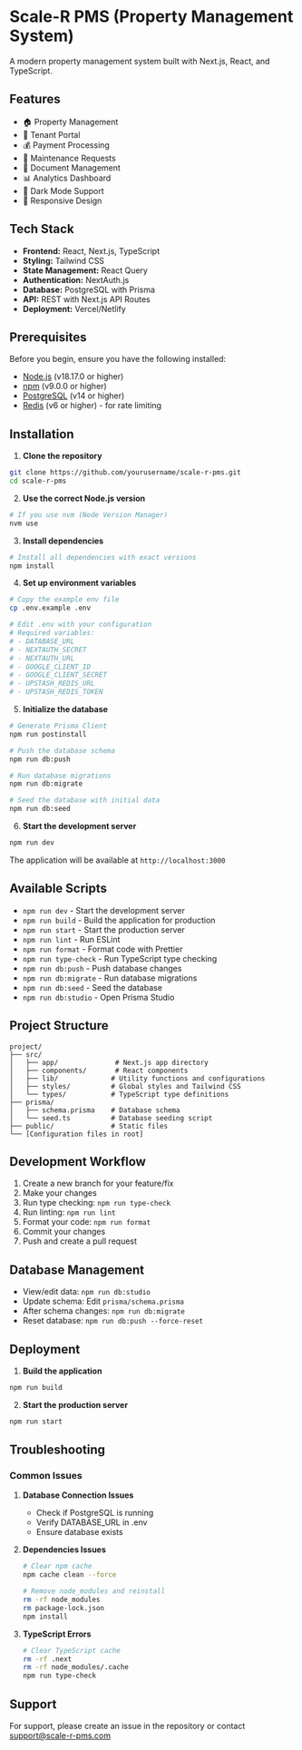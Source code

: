 # Scale-R PMS (Property Management System)

A modern property management system built with Next.js, React, and TypeScript.

## Features

- 🏠 Property Management
- 👥 Tenant Portal
- 💰 Payment Processing
- 🔧 Maintenance Requests
- 📄 Document Management
- 📊 Analytics Dashboard
- 🌙 Dark Mode Support
- 📱 Responsive Design

## Tech Stack

- **Frontend:** React, Next.js, TypeScript
- **Styling:** Tailwind CSS
- **State Management:** React Query
- **Authentication:** NextAuth.js
- **Database:** PostgreSQL with Prisma
- **API:** REST with Next.js API Routes
- **Deployment:** Vercel/Netlify

## Prerequisites

Before you begin, ensure you have the following installed:
- [Node.js](https://nodejs.org/) (v18.17.0 or higher)
- [npm](https://www.npmjs.com/) (v9.0.0 or higher)
- [PostgreSQL](https://www.postgresql.org/) (v14 or higher)
- [Redis](https://redis.io/) (v6 or higher) - for rate limiting

## Installation

1. **Clone the repository**
```bash
git clone https://github.com/yourusername/scale-r-pms.git
cd scale-r-pms
```

2. **Use the correct Node.js version**
```bash
# If you use nvm (Node Version Manager)
nvm use
```

3. **Install dependencies**
```bash
# Install all dependencies with exact versions
npm install
```

4. **Set up environment variables**
```bash
# Copy the example env file
cp .env.example .env

# Edit .env with your configuration
# Required variables:
# - DATABASE_URL
# - NEXTAUTH_SECRET
# - NEXTAUTH_URL
# - GOOGLE_CLIENT_ID
# - GOOGLE_CLIENT_SECRET
# - UPSTASH_REDIS_URL
# - UPSTASH_REDIS_TOKEN
```

5. **Initialize the database**
```bash
# Generate Prisma Client
npm run postinstall

# Push the database schema
npm run db:push

# Run database migrations
npm run db:migrate

# Seed the database with initial data
npm run db:seed
```

6. **Start the development server**
```bash
npm run dev
```

The application will be available at `http://localhost:3000`

## Available Scripts

- `npm run dev` - Start the development server
- `npm run build` - Build the application for production
- `npm run start` - Start the production server
- `npm run lint` - Run ESLint
- `npm run format` - Format code with Prettier
- `npm run type-check` - Run TypeScript type checking
- `npm run db:push` - Push database changes
- `npm run db:migrate` - Run database migrations
- `npm run db:seed` - Seed the database
- `npm run db:studio` - Open Prisma Studio

## Project Structure

```
project/
├── src/
│   ├── app/              # Next.js app directory
│   ├── components/       # React components
│   ├── lib/             # Utility functions and configurations
│   ├── styles/          # Global styles and Tailwind CSS
│   └── types/           # TypeScript type definitions
├── prisma/
│   ├── schema.prisma    # Database schema
│   └── seed.ts          # Database seeding script
├── public/              # Static files
└── [Configuration files in root]
```

## Development Workflow

1. Create a new branch for your feature/fix
2. Make your changes
3. Run type checking: `npm run type-check`
4. Run linting: `npm run lint`
5. Format your code: `npm run format`
6. Commit your changes
7. Push and create a pull request

## Database Management

- View/edit data: `npm run db:studio`
- Update schema: Edit `prisma/schema.prisma`
- After schema changes: `npm run db:migrate`
- Reset database: `npm run db:push --force-reset`

## Deployment

1. **Build the application**
```bash
npm run build
```

2. **Start the production server**
```bash
npm run start
```

## Troubleshooting

### Common Issues

1. **Database Connection Issues**
   - Check if PostgreSQL is running
   - Verify DATABASE_URL in .env
   - Ensure database exists

2. **Dependencies Issues**
   ```bash
   # Clear npm cache
   npm cache clean --force
   
   # Remove node_modules and reinstall
   rm -rf node_modules
   rm package-lock.json
   npm install
   ```

3. **TypeScript Errors**
   ```bash
   # Clear TypeScript cache
   rm -rf .next
   rm -rf node_modules/.cache
   npm run type-check
   ```

## Support

For support, please create an issue in the repository or contact support@scale-r-pms.com
